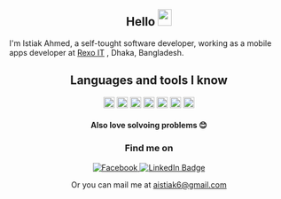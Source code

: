 
 <h2 align="center">Hello <img src="https://media.giphy.com/media/hvRJCLFzcasrR4ia7z/giphy.gif" width="25px" height="30">  </h2> 

I'm Istiak Ahmed, a self-tought software developer, working as a mobile apps developer at [Rexo IT](https://www.rexoit.com/) , Dhaka, Bangladesh.

<!--   ![GitHub followers](https://img.shields.io/github/followers/Istiak-Ahmed78?style=social)  ![Profile views](https://gpvc.arturio.dev/Istiak-Ahmed78) -->




<!--  ### Languages and tools I know  -->

 <h2 align="center">Languages and tools I know </h2> 
<p align="center"> 
<code><img height="20" src="https://storage.googleapis.com/cms-storage-bucket/ec64036b4eacc9f3fd73.svg"></code>
<code><img height="20" src="https://dart.dev/assets/img/shared/dart/logo+text/horizontal/white.svg"></code>
 <code><img height="20" src="https://user-images.githubusercontent.com/68919043/217901984-77367d28-fd9e-4b6b-a0b4-f56e87ea56e7.png"></code>
<code><img height="20" src="https://user-images.githubusercontent.com/68919043/217902989-e3e04a6e-e193-47e2-98dc-c54a9543946b.png"></code>
<code><img height="20" src="https://user-images.githubusercontent.com/68919043/217903464-9f606a10-6325-4bab-b6f3-e40486e48371.png"></code>
<code><img height="20" src="https://user-images.githubusercontent.com/68919043/195761323-dc96b0a1-8111-4277-b757-509966ea94a1.png"></code>
<code><img height="20" src="https://brandslogos.com/wp-content/uploads/images/arduino-logo-1.png"></code>
<!-- [![Top Langs](https://github-readme-stats.vercel.app/api/top-langs/?username=Istiak-Ahmed78&theme=tokyonight)](https://github.com/anuraghazra/github-readme-stats) -->

  <br>


<h4 align="center">Also love solvoing problems 😊</h3> 
 
  <h3 align="center">Find me on </h3> 

<div id="badges" align="center">
    <a href="https://www.facebook.com/profile.php?id=100005350577614">
    <img src="https://img.shields.io/badge/FaceBook-white?style=for-the-badge&logo=facebook&logoColor=blue" alt="Facebook"/>
  <a href="https://www.linkedin.com/in/istiak-ahmed-7112951a3/">
    <img src="https://img.shields.io/badge/LinkedIn-blue?style=for-the-badge&logo=linkedin&logoColor=white" alt="LinkedIn Badge"/>
  </a>

  </a>

</div>

  <p align="center">
  Or you can mail me at  <a href="aistiak6@gmail.com">aistiak6@gmail.com</a>

<!-- # Istiak Ahmed
### Flutter Developer, Student
-->
 

